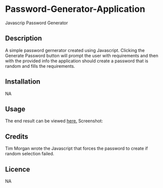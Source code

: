 # Password-Generator-Application
Javascrip Password Generator

## Description
A simple password gernerator created using Javascript. Clicking the Generate Password button will prompt the user with requirements and then with the provided info the application should create a password that is random and fills the requirements.

## Installation
NA

## Usage
The end result can be viewed [here.]()
Screenshot:

## Credits 
Tim Morgan wrote the Javascript that forces the password to create if random selection failed.

## Licence
NA
